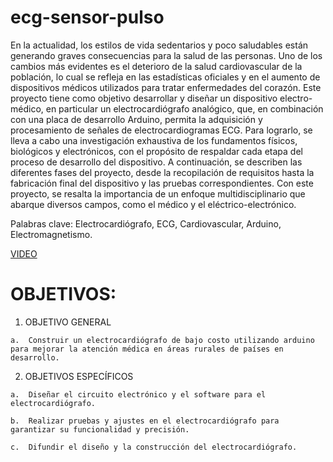 # ecg-sensor-pulso

En la actualidad, los estilos de vida sedentarios y poco saludables están generando graves consecuencias para la salud de las personas. Uno de los cambios más evidentes es el deterioro de la salud cardiovascular de la población, lo cual se refleja en las estadísticas oficiales y en el aumento de dispositivos médicos utilizados para tratar enfermedades del corazón. Este proyecto tiene como objetivo desarrollar y diseñar un dispositivo electro-médico, en particular un electrocardiógrafo analógico, que, en combinación con una placa de desarrollo Arduino, permita la adquisición y procesamiento de señales de electrocardiogramas ECG. Para lograrlo, se lleva a cabo una investigación exhaustiva de los fundamentos físicos, biológicos y electrónicos, con el propósito de respaldar cada etapa del proceso de desarrollo del dispositivo. A continuación, se describen las diferentes fases del proyecto, desde la recopilación de requisitos hasta la fabricación final del dispositivo y las pruebas correspondientes. Con este proyecto, se resalta la importancia de un enfoque multidisciplinario que abarque diversos campos, como el médico y el eléctrico-electrónico.

Palabras clave: Electrocardiógrafo, ECG, Cardiovascular, Arduino, Electromagnetismo. 

[VIDEO]([https://www.youtube.com/watch?v=fQ2gvB490mg])

# OBJETIVOS:

  1.	OBJETIVO GENERAL

    a.	Construir un electrocardiógrafo de bajo costo utilizando arduino para mejorar la atención médica en áreas rurales de países en desarrollo.

  2.	OBJETIVOS ESPECÍFICOS

    a.	Diseñar el circuito electrónico y el software para el electrocardiógrafo.

    b.	Realizar pruebas y ajustes en el electrocardiógrafo para garantizar su funcionalidad y precisión.

    c.	Difundir el diseño y la construcción del electrocardiógrafo.

